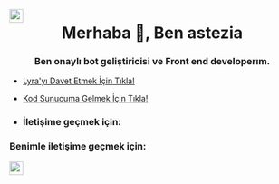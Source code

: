 [<img align="left" height="24" width="24" src="https://cdn.discordapp.com/avatars/784942624522895360/fa62210d718be76e61f30e0216029b33.webp" />][instagram]
<h1 align="center">Merhaba 👋, Ben astezia</h1>
<h3 align="center">Ben onaylı bot geliştiricisi ve Front end developerım.</h3>

-  [Lyra'yı Davet Etmek İçin Tıkla!](https://discord.com/api/oauth2/authorize?client_id=1132625118779154494&scope=bot+applications.commands&permissions=8)

-  [Kod Sunucuma Gelmek İçin Tıkla!](https://discord.gg/aoijs)

-  ### İletişime geçmek için:

### Benimle iletişime geçmek için:


[<img align="left" height="24" width="24" src="https://cdn.jsdelivr.net/npm/simple-icons@v4/icons/instagram.svg" />][instagram]


<br />


[instagram]: https://www.instagram.com/astezia_0
<br />


